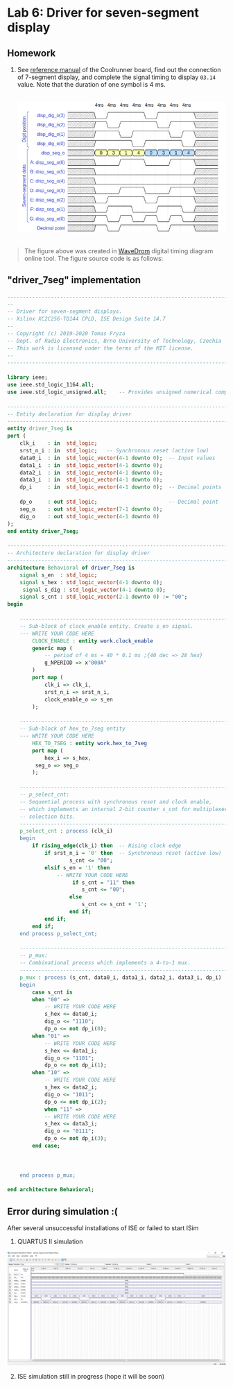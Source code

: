 # Lab 6: Driver for seven-segment display


## Homework

1. See [reference manual](../../Docs/coolrunner-ii_rm.pdf) of the Coolrunner board, find out the connection of 7-segment display, and complete the signal timing to display `03.14` value. Note that the duration of one symbol is 4&nbsp;ms.

    &nbsp;
    ![segment_timing](../../IMG/driver_7seg.png)
    &nbsp;

> The figure above was created in [WaveDrom](https://wavedrom.com/) digital timing diagram online tool. The figure source code is as follows:
>


## "driver_7seg" implementation

```vhdl
------------------------------------------------------------------------
--
-- Driver for seven-segment displays.
-- Xilinx XC2C256-TQ144 CPLD, ISE Design Suite 14.7
--
-- Copyright (c) 2019-2020 Tomas Fryza
-- Dept. of Radio Electronics, Brno University of Technology, Czechia
-- This work is licensed under the terms of the MIT license.
--
------------------------------------------------------------------------

library ieee;
use ieee.std_logic_1164.all;
use ieee.std_logic_unsigned.all;    -- Provides unsigned numerical computation

------------------------------------------------------------------------
-- Entity declaration for display driver
------------------------------------------------------------------------
entity driver_7seg is
port (
    clk_i    : in  std_logic;
    srst_n_i : in  std_logic;   -- Synchronous reset (active low)
    data0_i  : in  std_logic_vector(4-1 downto 0);  -- Input values
    data1_i  : in  std_logic_vector(4-1 downto 0);
    data2_i  : in  std_logic_vector(4-1 downto 0);
    data3_i  : in  std_logic_vector(4-1 downto 0);
    dp_i     : in  std_logic_vector(4-1 downto 0);  -- Decimal points

    dp_o     : out std_logic;                       -- Decimal point
    seg_o    : out std_logic_vector(7-1 downto 0);
    dig_o    : out std_logic_vector(4-1 downto 0)
);
end entity driver_7seg;

------------------------------------------------------------------------
-- Architecture declaration for display driver
------------------------------------------------------------------------
architecture Behavioral of driver_7seg is
    signal s_en  : std_logic;
    signal s_hex : std_logic_vector(4-1 downto 0);
	 signal s_dig : std_logic_vector(4-1 downto 0);
    signal s_cnt : std_logic_vector(2-1 downto 0) := "00";
begin

    --------------------------------------------------------------------
    -- Sub-block of clock_enable entity. Create s_en signal.
    --- WRITE YOUR CODE HERE
		CLOCK_ENABLE : entity work.clock_enable
		generic map (
            -- period of 4 ms = 40 * 0.1 ms ;{40 dec => 28 hex}
			g_NPERIOD => x"000A"   
		)
		port map (
			clk_i => clk_i,
			srst_n_i => srst_n_i,
			clock_enable_o => s_en
		);

    --------------------------------------------------------------------
    -- Sub-block of hex_to_7seg entity
    --- WRITE YOUR CODE HERE
		HEX_TO_7SEG : entity work.hex_to_7seg
		port map (
			hex_i => s_hex,
         seg_o => seg_o
		);

    --------------------------------------------------------------------
    -- p_select_cnt:
    -- Sequential process with synchronous reset and clock enable,
    -- which implements an internal 2-bit counter s_cnt for multiplexer
    -- selection bits.
    --------------------------------------------------------------------
    p_select_cnt : process (clk_i)
    begin
        if rising_edge(clk_i) then  -- Rising clock edge
            if srst_n_i = '0' then  -- Synchronous reset (active low)
					s_cnt <= "00";
            elsif s_en = '1' then
                -- WRITE YOUR CODE HERE
					 if s_cnt = "11" then
						s_cnt <= "00";
					else
						s_cnt <= s_cnt + '1';
					end if;
            end if;
        end if;
    end process p_select_cnt;

    --------------------------------------------------------------------
    -- p_mux:
    -- Combinational process which implements a 4-to-1 mux.
    --------------------------------------------------------------------
    p_mux : process (s_cnt, data0_i, data1_i, data2_i, data3_i, dp_i)
    begin
        case s_cnt is
        when "00" =>
            -- WRITE YOUR CODE HERE
			s_hex <= data0_i;
			dig_o <= "1110";
			dp_o <= not dp_i(0);
        when "01" =>
            -- WRITE YOUR CODE HERE
			s_hex <= data1_i;
			dig_o <= "1101";
			dp_o <= not dp_i(1);
        when "10" =>
            -- WRITE YOUR CODE HERE
			s_hex <= data2_i;
			dig_o <= "1011";
			dp_o <= not dp_i(2);
			when "11" =>
            -- WRITE YOUR CODE HERE
			s_hex <= data3_i;
			dig_o <= "0111";
			dp_o <= not dp_i(3);
        end case;



    end process p_mux;

end architecture Behavioral;
```

## Error during simulation :(

After several unsuccessful installations of ISE or failed to start ISim

1. QUARTUS II simulation

![sim_QUARTUS](../../IMG/Simulation.png)

2. ISE simulation still in progress (hope it will be soon)
